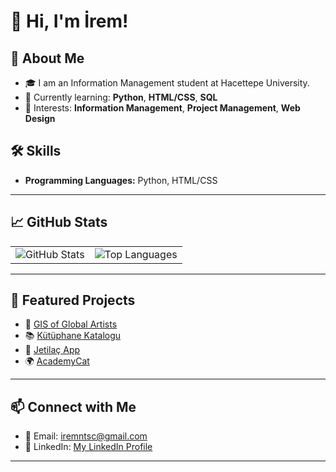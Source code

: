 # 👋 Hi, I'm İrem!

## 🚀 About Me
- 🎓 I am an Information Management student at Hacettepe University.
- 🌱 Currently learning: **Python**, **HTML/CSS**, **SQL**
- 💼 Interests: **Information Management**, **Project Management**, **Web Design**

## 🛠️ Skills
- **Programming Languages:** Python, HTML/CSS
---

## 📈 GitHub Stats
<table>
  <tr>
    <td>
      <img src="https://github-readme-stats.vercel.app/api?username=iremnurtasci&show_icons=true&theme=light" alt="GitHub Stats">
    </td>
    <td>
      <img src="https://github-readme-stats.vercel.app/api/top-langs/?username=iremnurtasci&layout=compact&theme=light" alt="Top Languages">
    </td>
  </tr>
</table>

---

## 🌟 Featured Projects
- 🎵 [GIS of Global Artists](https://github.com/iremnurtasci/gis-of-global-artists)
- 📚 [Kütüphane Katalogu](https://github.com/iremnurtasci/bby361_iremtasci)
- 🚗 [Jetilaç App](https://github.com/iremnurtasci/Jetilac-OUA-2023-Bootcamp)
- 🌍 [AcademyCat](https://github.com/iremnurtasci/F-65_ACADEMYCAT)

---

## 📫 Connect with Me
- 📧 Email: [iremntsc@gmail.com](mailto:iremntsc@gmail.com)
- 💼 LinkedIn: [My LinkedIn Profile](https://www.linkedin.com/in/irem-nur-tasci/)
---



